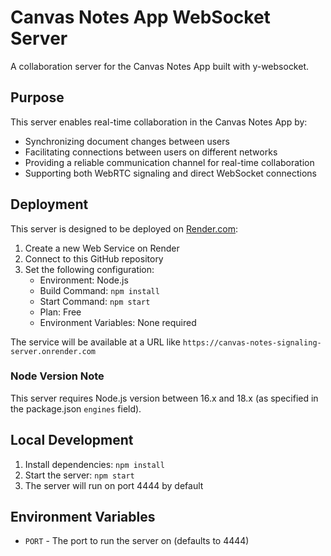 # Canvas Notes App WebSocket Server

A collaboration server for the Canvas Notes App built with y-websocket.

## Purpose

This server enables real-time collaboration in the Canvas Notes App by:
- Synchronizing document changes between users
- Facilitating connections between users on different networks
- Providing a reliable communication channel for real-time collaboration
- Supporting both WebRTC signaling and direct WebSocket connections

## Deployment

This server is designed to be deployed on [Render.com](https://render.com):

1. Create a new Web Service on Render
2. Connect to this GitHub repository
3. Set the following configuration:
   - Environment: Node.js
   - Build Command: `npm install`
   - Start Command: `npm start`
   - Plan: Free
   - Environment Variables: None required

The service will be available at a URL like `https://canvas-notes-signaling-server.onrender.com`

### Node Version Note

This server requires Node.js version between 16.x and 18.x (as specified in the package.json `engines` field).

## Local Development

1. Install dependencies: `npm install`
2. Start the server: `npm start`
3. The server will run on port 4444 by default

## Environment Variables

- `PORT` - The port to run the server on (defaults to 4444)
